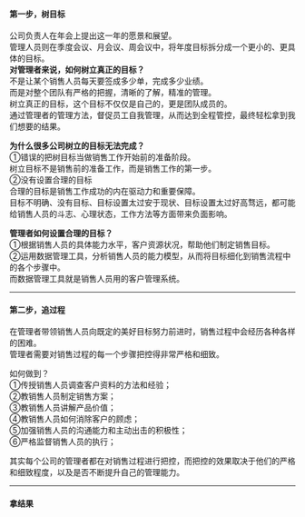 #### 第一步，树目标
公司负责人在年会上提出这一年的愿景和展望。     
管理人员则在季度会议、月会议、周会议中，将年度目标拆分成一个更小的、更具体的目标。           
**对管理者来说，如何树立真正的目标？**        
不是让某个销售人员每天要签成多少单，完成多少业绩。        
而是对整个团队有严格的把握，清晰的了解，精准的管理。     
树立真正的目标，这个目标不仅仅是自己的，更是团队成员的。      
通过管理者的管理方法，督促员工自我管理，从而达到全程管控，最终轻松拿到我们想要的结果。

**为什么很多公司树立的目标无法完成？**       
①错误的把树目标当做销售工作开始前的准备阶段。     
树立目标不是销售前的准备工作，而是销售工作的第一步。     
②没有设置合理的目标        
合理的目标是销售工作成功的内在驱动力和重要保障。     
目标不明确、没有目标、目标设置太过安于现状、目标设置太过好高骛远，都可能给销售人员的斗志、心理状态，工作方法等方面带来负面影响。     
      
**管理者如何设置合理的目标？**         
①根据销售人员的具体能力水平，客户资源状况，帮助他们制定销售目标。      
②运用数据管理工具，分析销售人员的能力模型，从而将目标细化到销售流程中的各个步骤中。          
而数据管理工具就是销售人员用的客户管理系统。      
             
*****
       
#### 第二步，追过程
在管理者带领销售人员向既定的美好目标努力前进时，销售过程中会经历各种各样的困难。     
管理者需要对销售过程的每一个步骤把控得非常严格和细致。       
      
如何做到？           
①传授销售人员调查客户资料的方法和经验；     
②教销售人员制定销售方案；    
③教销售人员讲解产品价值；        
④教销售人员如何消除客户的顾虑；      
⑤加强销售人员的沟通能力和主动出击的积极性；       
⑥严格监督销售人员的执行；
      
其实每个公司的管理者都在对销售过程进行把控，而把控的效果取决于他们的严格和细致程度，以及是否不断提升自己的管理能力。      
     
*****
#### 拿结果
